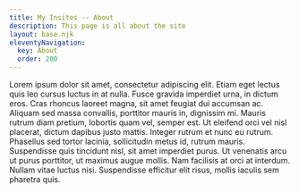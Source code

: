 ```yaml
---
title: My Insites -- About
description: This page is all about the site
layout: base.njk
eleventyNavigation:
  key: About
  order: 200
---
```


Lorem ipsum dolor sit amet, consectetur adipiscing elit. Etiam eget lectus quis leo cursus luctus in at nulla. Fusce gravida imperdiet urna, in dictum eros. Cras rhoncus laoreet magna, sit amet feugiat dui accumsan ac. Aliquam sed massa convallis, porttitor mauris in, dignissim mi. Mauris rutrum diam pretium, lobortis quam vel, semper est. Ut eleifend orci vel nisl placerat, dictum dapibus justo mattis. Integer rutrum et nunc eu rutrum. Phasellus sed tortor lacinia, sollicitudin metus id, rutrum mauris. Suspendisse quis tincidunt nisl, sit amet imperdiet purus. Ut venenatis arcu ut purus porttitor, ut maximus augue mollis. Nam facilisis at orci at interdum. Nullam vitae luctus nisi. Suspendisse efficitur elit risus, mollis iaculis sem pharetra quis.